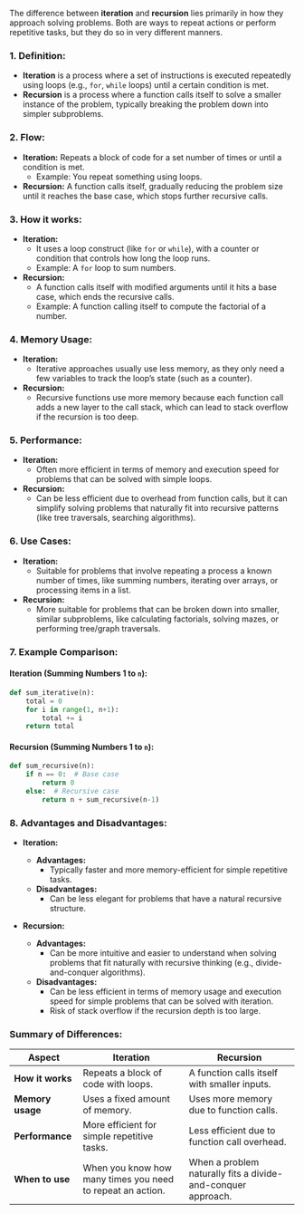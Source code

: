 The difference between **iteration** and **recursion** lies primarily in how they approach solving problems. Both are ways to repeat actions or perform repetitive tasks, but they do so in very different manners.

### 1. **Definition:**
   - **Iteration** is a process where a set of instructions is executed repeatedly using loops (e.g., `for`, `while` loops) until a certain condition is met.
   - **Recursion** is a process where a function calls itself to solve a smaller instance of the problem, typically breaking the problem down into simpler subproblems.

### 2. **Flow:**
   - **Iteration:** Repeats a block of code for a set number of times or until a condition is met.
     - Example: You repeat something using loops.
   - **Recursion:** A function calls itself, gradually reducing the problem size until it reaches the base case, which stops further recursive calls.

### 3. **How it works:**
   - **Iteration:** 
     - It uses a loop construct (like `for` or `while`), with a counter or condition that controls how long the loop runs.
     - Example: A `for` loop to sum numbers.
   - **Recursion:** 
     - A function calls itself with modified arguments until it hits a base case, which ends the recursive calls.
     - Example: A function calling itself to compute the factorial of a number.

### 4. **Memory Usage:**
   - **Iteration:** 
     - Iterative approaches usually use less memory, as they only need a few variables to track the loop’s state (such as a counter).
   - **Recursion:** 
     - Recursive functions use more memory because each function call adds a new layer to the call stack, which can lead to stack overflow if the recursion is too deep.

### 5. **Performance:**
   - **Iteration:** 
     - Often more efficient in terms of memory and execution speed for problems that can be solved with simple loops.
   - **Recursion:** 
     - Can be less efficient due to overhead from function calls, but it can simplify solving problems that naturally fit into recursive patterns (like tree traversals, searching algorithms).

### 6. **Use Cases:**
   - **Iteration:** 
     - Suitable for problems that involve repeating a process a known number of times, like summing numbers, iterating over arrays, or processing items in a list.
   - **Recursion:** 
     - More suitable for problems that can be broken down into smaller, similar subproblems, like calculating factorials, solving mazes, or performing tree/graph traversals.

### 7. **Example Comparison:**
#### Iteration (Summing Numbers 1 to `n`):
```python
def sum_iterative(n):
    total = 0
    for i in range(1, n+1):
        total += i
    return total
```

#### Recursion (Summing Numbers 1 to `n`):
```python
def sum_recursive(n):
    if n == 0:  # Base case
        return 0
    else:  # Recursive case
        return n + sum_recursive(n-1)
```

### 8. **Advantages and Disadvantages:**
   - **Iteration:**
     - **Advantages:** 
       - Typically faster and more memory-efficient for simple repetitive tasks.
     - **Disadvantages:**
       - Can be less elegant for problems that have a natural recursive structure.
   
   - **Recursion:**
     - **Advantages:** 
       - Can be more intuitive and easier to understand when solving problems that fit naturally with recursive thinking (e.g., divide-and-conquer algorithms).
     - **Disadvantages:**
       - Can be less efficient in terms of memory usage and execution speed for simple problems that can be solved with iteration.
       - Risk of stack overflow if the recursion depth is too large.

### Summary of Differences:

| **Aspect**           | **Iteration**                          | **Recursion**                          |
|----------------------|----------------------------------------|----------------------------------------|
| **How it works**      | Repeats a block of code with loops.    | A function calls itself with smaller inputs. |
| **Memory usage**      | Uses a fixed amount of memory.         | Uses more memory due to function calls. |
| **Performance**       | More efficient for simple repetitive tasks. | Less efficient due to function call overhead. |
| **When to use**       | When you know how many times you need to repeat an action. | When a problem naturally fits a divide-and-conquer approach. |

 